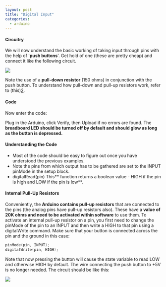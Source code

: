 ```yaml
---
layout: post
title: "Digital Input"
categories:
  - arduino
---
```


#### Circuitry

We will now understand the basic working of taking input through pins with the help of '**push buttons**'. Get hold of one (these are pretty cheap) and connect it like the following circuit.

**![][1]**

Note the use of a **pull-down resistor** (150 ohms) in conjunction with the push button. To understand how pull-down and pull-up resistors work, refer to (this)[2].

#### Code

Now enter the code:

Plug in the Arduino, click Verify, then Upload if no errors are found. The **breadboard LED should be turned off by default and should glow as long as the button is depressed.**

#### Understanding the Code

* Most of the code should be easy to figure out once you have understood the previous examples.
* Note the pins from which output has to be gathered are set to the INPUT pinMode in the setup block.
* digitalRead(pin) This** function returns a boolean value - HIGH if the pin is high and LOW if the pin is low**.

#### Internal Pull-Up Resistors

Conveniently, the **Arduino contains pull-up resistors** that are connected to the pins (the analog pins have pull-up resistors also). These have a **value of 20K ohms and need to be activated within software** to use them. To activate an internal pull-up resistor on a pin, you first need to change the pinMode of the pin to an INPUT and then write a HIGH to that pin using a digitalWrite command. Make sure that your button is connected across the pin and the ground in this case:

```c
pinMode(pin, INPUT);
digitalWrite(pin, HIGH);
```

Note that now pressing the button will cause the state variable to read LOW and otherwise HIGH by default. The wire connecting the push button to +5V is no longer needed. The circuit should be like this:

**![][3]**

[1]: https://lh3.googleusercontent.com/BpMjqw6REklgLwfPRLY729Z_cPhcCTBpHyOH4Wm5VqokjEG3eohQklkZaaMq1h3ahil4vIZkK9KloWs9a2hZUfxEOtp8Vjvkg4w9U8j7BkyhT5bRn1U
[2]: http://francisshanahan.com/index.php/2009/what-are-pull-up-and-pull-down-resistors/
[3]: https://lh6.googleusercontent.com/8g5rr0qgEXcj8x2qIuVv-xf3XCaHX0oXHu5fghIGV-ShWzrkeEtS_viDaGakeRZ4AwRdARiTDOJAbGXF-xE96VUVBX5XXeNzZ6iQsnzM31fN2Y6N3BA
